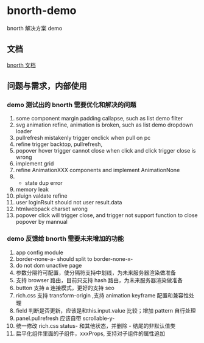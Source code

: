 # bnorth-demo

bnorth 解决方案 demo

## 文档

[bnorth 文档](//able99.github.io/#cbnorth)

## 问题与需求，内部使用

### demo 测试出的 bnorth 需要优化和解决的问题

1. some component margin padding callapse, such as list demo filter
1. svg animation refine, animation is broken, such as list demo dropdown loader
1. pullrefresh mistakenly trigger onclick when pull on pc
1. refine trigger backtop, pullrefresh, 
1. popover hover trigger cannot close when click and click trigger close is wrong
1. implement grid
1. refine AnimationXXX components and implement AnimationNone
1. - state dup error
1. memory leak
1. pluign valdate refine
1. user loginRsult should not user result.data  
1. htmlwebpack charset wrong
1. popover click will trigger close, and trigger not support function to close popover by mannual

### demo 反馈给 bnorth 需要未来增加的功能

1. app config module
1. border-none-a- should split to border-none-x-
1. do not dom unactive page
1. 参数分隔符可配置，使分隔符支持中划线，为未来服务器渲染做准备
1. 支持 browser 路由，目前只支持 hash 路由，为未来服务器渲染做准备
1. button 支持 a 连接模式，更好的支持 seo
1. rich.css 支持 transform-origin ,支持 animation keyframe 配置和兼容性处理
1. field 判断是否更新，应该是和this.input.value 比较；增加 pattern 自行处理
1. panel.pullrefresh 应该自带 scrollable-y-
1. 统一修改 rich.css status- 和其他状态，并删除 - 结尾的非默认值类
1. 扁平化组件里面的子组件，xxxProps, 支持对子组件的属性追加